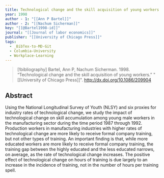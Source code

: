 ```yaml
---
title: Technological change and the skill acquisition of young workers
year: 1998
author - 1: "[[Ann P Bartel]]"
author - 2: "[[Nachum Sicherman]]"
key: "[[@Bartel1998-id]]"
journal: "[[Journal of labor economics]]"
publisher: "[[University of Chicago Press]]"
tags:
  - _BibTex-to-MD-Git
  - Columbia-University
  - Workplace-Learning
---
```


> [!bibliography]
> Bartel, Ann P, Nachum Sicherman. 1998. “Technological change and the skill acquisition of young workers.” "[[University of Chicago Press]]". http://dx.doi.org/10.1086/209904

## Abstract
Using the National Longitudinal Survey of Youth (NLSY) and six proxies for industry rates of technological change, we study the impact of technological change on skill accumulation among young male workers in the manufacturing sector during the time period 1987 through 1992. Production workers in manufacturing industries with higher rates of technological change are more likely to receive formal company training, but not other types of training. An important finding is that, while more educated workers are more likely to receive formal company training, the training gap between the highly educated and the less educated narrows, on average, as the rate of technological change increases. The positive effect of technological change on hours of training is due largely to an increase in the incidence of training, not in the number of hours per training spell.